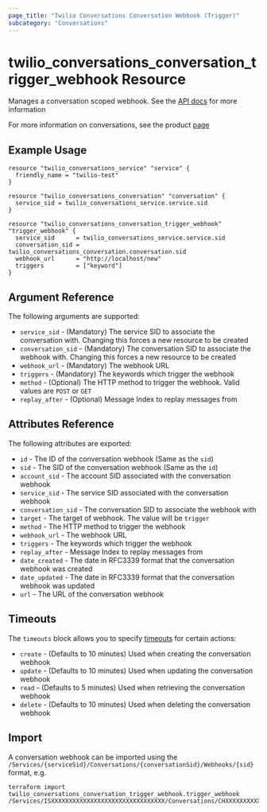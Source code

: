 ```yaml
---
page_title: "Twilio Conversations Conversation Webhook (Trigger)"
subcategory: "Conversations"
---
```


# twilio_conversations_conversation_trigger_webhook Resource

Manages a conversation scoped webhook. See the [API docs](https://www.twilio.com/docs/conversations/api/conversation-scoped-webhook-resource) for more information

For more information on conversations, see the product [page](https://www.twilio.com/conversations)

## Example Usage

```hcl
resource "twilio_conversations_service" "service" {
  friendly_name = "twilio-test"
}

resource "twilio_conversations_conversation" "conversation" {
  service_sid = twilio_conversations_service.service.sid
}

resource "twilio_conversations_conversation_trigger_webhook" "trigger_webhook" {
  service_sid      = twilio_conversations_service.service.sid
  conversation_sid = twilio_conversations_conversation.conversation.sid
  webhook_url      = "http://localhost/new"
  triggers         = ["keyword"]
}
```

## Argument Reference

The following arguments are supported:

- `service_sid` - (Mandatory) The service SID to associate the conversation with. Changing this forces a new resource to be created
- `conversation_sid` - (Mandatory) The conversation SID to associate the webhook with. Changing this forces a new resource to be created
- `webhook_url` - (Mandatory) The webhook URL
- `triggers` - (Mandatory) The keywords which trigger the webhook
- `method` - (Optional) The HTTP method to trigger the webhook. Valid values are `POST` or `GET`
- `replay_after` - (Optional) Message Index to replay messages from

## Attributes Reference

The following attributes are exported:

- `id` - The ID of the conversation webhook (Same as the `sid`)
- `sid` - The SID of the conversation webhook (Same as the `id`)
- `account_sid` - The account SID associated with the conversation webhook
- `service_sid` - The service SID associated with the conversation webhook
- `conversation_sid` - The conversation SID to associate the webhook with
- `target` - The target of webhook. The value will be `trigger`
- `method` - The HTTP method to trigger the webhook
- `webhook_url` - The webhook URL
- `triggers` - The keywords which trigger the webhook
- `replay_after` - Message Index to replay messages from
- `date_created` - The date in RFC3339 format that the conversation webhook was created
- `date_updated` - The date in RFC3339 format that the conversation webhook was updated
- `url` - The URL of the conversation webhook

## Timeouts

The `timeouts` block allows you to specify [timeouts](https://www.terraform.io/docs/configuration/resources.html#timeouts) for certain actions:

- `create` - (Defaults to 10 minutes) Used when creating the conversation webhook
- `update` - (Defaults to 10 minutes) Used when updating the conversation webhook
- `read` - (Defaults to 5 minutes) Used when retrieving the conversation webhook
- `delete` - (Defaults to 10 minutes) Used when deleting the conversation webhook

## Import

A conversation webhook can be imported using the `/Services/{serviceSid}/Conversations/{conversationSid}/Webhooks/{sid}` format, e.g.

```shell
terraform import twilio_conversations_conversation_trigger_webhook.trigger_webhook /Services/ISXXXXXXXXXXXXXXXXXXXXXXXXXXXXXXXX/Conversations/CHXXXXXXXXXXXXXXXXXXXXXXXXXXXXXXXX/Webhooks/WHXXXXXXXXXXXXXXXXXXXXXXXXXXXXXXXX
```
